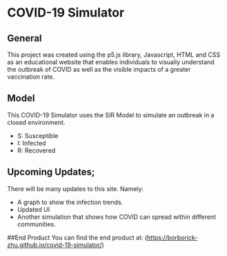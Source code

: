 # COVID-19 Simulator

## General
This project was created using the p5.js library, Javascript, HTML and CSS as an educational website that enables individuals to visually understand the outbreak of COVID as well as the visible impacts of a greater vaccination rate.

## Model
This COVID-19 Simulator uses the SIR Model to simulate an outbreak in a closed environment. 
* S: Susceptible
* I: Infected
* R: Recovered

## Upcoming Updates; 
There will be many updates to this site. Namely: 
* A graph to show the infection trends. 
* Updated UI
* Another simulation that shows how COVID can spread within different communities. 

##End Product
You can find the end product at: (https://borborick-zhu.github.io/covid-19-simulator/)


